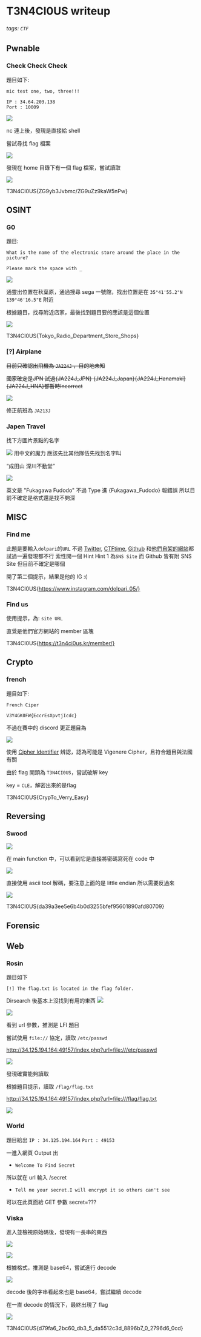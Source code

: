 # T3N4CI0US writeup

###### tags: `CTF`

## Pwnable

### Check Check Check

題目如下:

```
mic test one, two, three!!!

IP : 34.64.203.138
Port : 10009
```

![](https://i.imgur.com/vPxSrke.png)

nc 連上後，發現是直接給 shell

嘗試尋找 flag 檔案

![](https://i.imgur.com/IXIPlWI.png)

發現在 home 目錄下有一個 flag 檔案，嘗試讀取

![](https://i.imgur.com/UL5bzI1.png)

T3N4CI0US{ZG9yb3Jvbmc/ZG9uZz9kaW5nPw}

## OSINT

### G0

題目:
```
What is the name of the electronic store around the place in the picture?

Please mark the space with _
```

![](https://i.imgur.com/ZzUrVzf.png)

通靈出位置在秋葉原，通過搜尋 sega 一號館，找出位置是在 `35°41'55.2"N 139°46'16.5"E` 附近

根據題目，找尋附近店家，最後找到題目要的應該是這個位置

![](https://i.imgur.com/4xD6L1g.png)

T3N4CI0US{Tokyo_Radio_Department_Store_Shops}

### [?] Airplane

~~目前只確認出飛機為 `JA224J` ，目的地未知~~

~~國家確定是JPN 試過{JA224J_JPN} {JA224J_Japan}{JA224J_Hanamaki}{JA224J_HNA}都暫時Incorrect~~

![](https://i.imgur.com/H4LqlJb.png)

修正航班為 `JA213J`

### Japen Travel

找下方圖片景點的名字

![](https://i.imgur.com/cLEWg9T.jpg)
用中文的魔力 應該先比其他隊伍先找到名字叫 

“成田山 深川不動堂”

![](https://i.imgur.com/bAj7Pjb.png)

英文是 "Fukagawa Fudodo"
不過 Type 進 {Fukagawa_Fudodo} 報錯誤
所以目前不確定是格式還是找不夠深

## MISC

### Find me
此題是要輸入`dolpari`的`URL`
不過 [Twitter](https://twitter.com/dodododolpari), [CTFtime](https://ctftime.org/team/178366/), [Github](https://github.com/Dolpari) 和[他們自架的網站](https://dolpari-is-come.tistory.com)都試過一遍發現都不行
索性開一個 Hint
Hint 1 為`SNS Site`
而 Github 皆有附 SNS Site 但目前不確定是哪個

開了第二個提示，結果是他的 IG :(

T3N4CI0US{https://www.instagram.com/dolpari_05/}

### Find us

使用提示，為: `site URL`

直覺是他們官方網站的 member 區塊

T3N4CI0US{https://t3n4ci0us.kr/member/}

## Crypto

### french

題目如下:
```
French Ciper

V3Y4GK0FW{EccrEsXpvtjIcdc}
```

不過在賽中的 discord 更正題目為

![](https://i.imgur.com/dXDaUDo.png)

使用 [Cipher Identifier](https://www.dcode.fr/cipher-identifier) 辨認，認為可能是 Vigenere Cipher，且符合題目與法國有關

由於 flag 開頭為 `T3N4CI0US`，嘗試破解 key

key = `CLE`，解密出來的是flag

T3N4CI0US{CrypTo_Verry_Easy}

## Reversing

### Swood

![](https://i.imgur.com/fMLXD7L.png)

在 main function 中，可以看到它是直接將密碼寫死在 code 中

![](https://i.imgur.com/4fSGYKX.png)

直接使用 ascii tool 解碼，要注意上面的是 little endian 所以需要反過來

![](https://i.imgur.com/oBbreCH.png)

T3N4CI0US{da39a3ee5e6b4b0d3255bfef95601890afd80709}

## Forensic

## Web

### Rosin
題目如下

`[!] The flag.txt is located in the flag folder.`

Dirsearch 後基本上沒找到有用的東西
![](https://i.imgur.com/yMRmGFx.png)


![](https://i.imgur.com/4k082PT.png)

看到 url 參數，推測是 LFI 題目

嘗試使用 `file://` 協定，讀取 `/etc/passwd`

http://34.125.194.164:49157/index.php?url=file:///etc/passwd

![](https://i.imgur.com/Pr6qNX6.png)

發現確實能夠讀取

根據題目提示，讀取 `/flag/flag.txt`

http://34.125.194.164:49157/index.php?url=file:///flag/flag.txt

![](https://i.imgur.com/RvFDzNt.png)

### World
題目給出
`IP : 34.125.194.164`
`Port : 49153`

一進入網頁 Output 出
- `Welcome To Find Secret`

所以就在 url 輸入 /secret
- `Tell me your secret.I will encrypt it so others can't see`

可以在此頁面給 GET 參數 secret=???

### Viska

進入並檢視原始碼後，發現有一長串的東西

![](https://i.imgur.com/shUWBHk.png)

![](https://i.imgur.com/v1MP976.png)

根據格式，推測是 base64，嘗試進行 decode

![](https://i.imgur.com/xp0xTvA.png)

decode 後的字串看起來也是 base64，嘗試繼續 decode

在一直 decode 的情況下，最終出現了 flag

![](https://i.imgur.com/QIOZR6Z.png)

T3N4CI0US{d79fa6_2bc60_db3_5_da5512c3d_8896b7_0_2796d6_0cd}